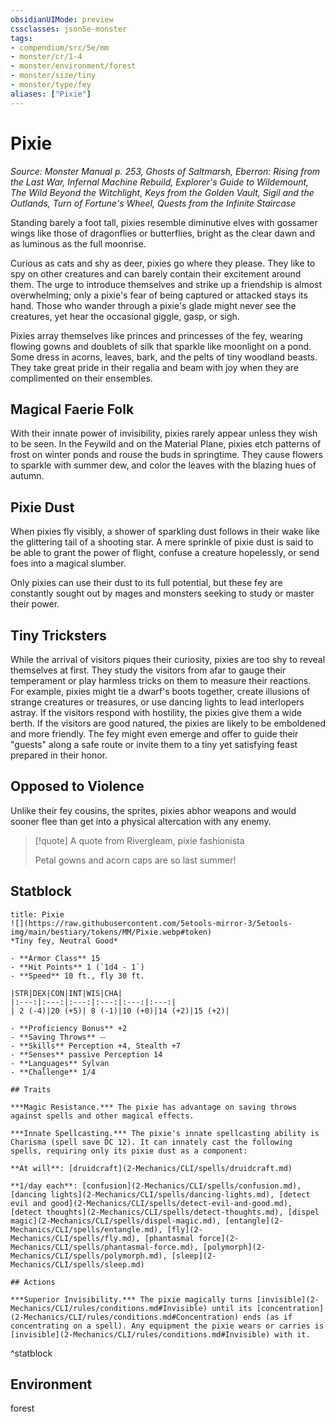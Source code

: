 ```yaml
---
obsidianUIMode: preview
cssclasses: json5e-monster
tags:
- compendium/src/5e/mm
- monster/cr/1-4
- monster/environment/forest
- monster/size/tiny
- monster/type/fey
aliases: ["Pixie"]
---
```

# Pixie
*Source: Monster Manual p. 253, Ghosts of Saltmarsh, Eberron: Rising from the Last War, Infernal Machine Rebuild, Explorer's Guide to Wildemount, The Wild Beyond the Witchlight, Keys from the Golden Vault, Sigil and the Outlands, Turn of Fortune's Wheel, Quests from the Infinite Staircase*  

Standing barely a foot tall, pixies resemble diminutive elves with gossamer wings like those of dragonflies or butterflies, bright as the clear dawn and as luminous as the full moonrise.

Curious as cats and shy as deer, pixies go where they please. They like to spy on other creatures and can barely contain their excitement around them. The urge to introduce themselves and strike up a friendship is almost overwhelming; only a pixie's fear of being captured or attacked stays its hand. Those who wander through a pixie's glade might never see the creatures, yet hear the occasional giggle, gasp, or sigh.

Pixies array themselves like princes and princesses of the fey, wearing flowing gowns and doublets of silk that sparkle like moonlight on a pond. Some dress in acorns, leaves, bark, and the pelts of tiny woodland beasts. They take great pride in their regalia and beam with joy when they are complimented on their ensembles.

## Magical Faerie Folk

With their innate power of invisibility, pixies rarely appear unless they wish to be seen. In the Feywild and on the Material Plane, pixies etch patterns of frost on winter ponds and rouse the buds in springtime. They cause flowers to sparkle with summer dew, and color the leaves with the blazing hues of autumn.

## Pixie Dust

When pixies fly visibly, a shower of sparkling dust follows in their wake like the glittering tail of a shooting star. A mere sprinkle of pixie dust is said to be able to grant the power of flight, confuse a creature hopelessly, or send foes into a magical slumber.

Only pixies can use their dust to its full potential, but these fey are constantly sought out by mages and monsters seeking to study or master their power.

## Tiny Tricksters

While the arrival of visitors piques their curiosity, pixies are too shy to reveal themselves at first. They study the visitors from afar to gauge their temperament or play harmless tricks on them to measure their reactions. For example, pixies might tie a dwarf's boots together, create illusions of strange creatures or treasures, or use dancing lights to lead interlopers astray. If the visitors respond with hostility, the pixies give them a wide berth. If the visitors are good natured, the pixies are likely to be emboldened and more friendly. The fey might even emerge and offer to guide their "guests" along a safe route or invite them to a tiny yet satisfying feast prepared in their honor.

## Opposed to Violence

Unlike their fey cousins, the sprites, pixies abhor weapons and would sooner flee than get into a physical altercation with any enemy.

> [!quote] A quote from Rivergleam, pixie fashionista  
> 
> Petal gowns and acorn caps are so last summer!


## Statblock

```ad-statblock
title: Pixie
![](https://raw.githubusercontent.com/5etools-mirror-3/5etools-img/main/bestiary/tokens/MM/Pixie.webp#token)
*Tiny fey, Neutral Good*

- **Armor Class** 15
- **Hit Points** 1 (`1d4 - 1`)
- **Speed** 10 ft., fly 30 ft.

|STR|DEX|CON|INT|WIS|CHA|
|:---:|:---:|:---:|:---:|:---:|:---:|
| 2 (-4)|20 (+5)| 8 (-1)|10 (+0)|14 (+2)|15 (+2)|

- **Proficiency Bonus** +2
- **Saving Throws** ⏤
- **Skills** Perception +4, Stealth +7
- **Senses** passive Perception 14
- **Languages** Sylvan
- **Challenge** 1/4

## Traits

***Magic Resistance.*** The pixie has advantage on saving throws against spells and other magical effects.

***Innate Spellcasting.*** The pixie's innate spellcasting ability is Charisma (spell save DC 12). It can innately cast the following spells, requiring only its pixie dust as a component:

**At will**: [druidcraft](2-Mechanics/CLI/spells/druidcraft.md)

**1/day each**: [confusion](2-Mechanics/CLI/spells/confusion.md), [dancing lights](2-Mechanics/CLI/spells/dancing-lights.md), [detect evil and good](2-Mechanics/CLI/spells/detect-evil-and-good.md), [detect thoughts](2-Mechanics/CLI/spells/detect-thoughts.md), [dispel magic](2-Mechanics/CLI/spells/dispel-magic.md), [entangle](2-Mechanics/CLI/spells/entangle.md), [fly](2-Mechanics/CLI/spells/fly.md), [phantasmal force](2-Mechanics/CLI/spells/phantasmal-force.md), [polymorph](2-Mechanics/CLI/spells/polymorph.md), [sleep](2-Mechanics/CLI/spells/sleep.md)

## Actions

***Superior Invisibility.*** The pixie magically turns [invisible](2-Mechanics/CLI/rules/conditions.md#Invisible) until its [concentration](2-Mechanics/CLI/rules/conditions.md#Concentration) ends (as if concentrating on a spell). Any equipment the pixie wears or carries is [invisible](2-Mechanics/CLI/rules/conditions.md#Invisible) with it.
```
^statblock

## Environment

forest